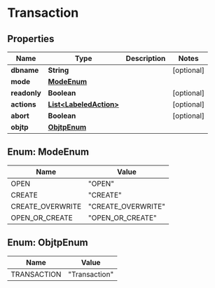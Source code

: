 

# Transaction

## Properties

Name | Type | Description | Notes
------------ | ------------- | ------------- | -------------
**dbname** | **String** |  |  [optional]
**mode** | [**ModeEnum**](#ModeEnum) |  | 
**readonly** | **Boolean** |  |  [optional]
**actions** | [**List&lt;LabeledAction&gt;**](LabeledAction.md) |  |  [optional]
**abort** | **Boolean** |  |  [optional]
**objtp** | [**ObjtpEnum**](#ObjtpEnum) |  | 



## Enum: ModeEnum

Name | Value
---- | -----
OPEN | &quot;OPEN&quot;
CREATE | &quot;CREATE&quot;
CREATE_OVERWRITE | &quot;CREATE_OVERWRITE&quot;
OPEN_OR_CREATE | &quot;OPEN_OR_CREATE&quot;



## Enum: ObjtpEnum

Name | Value
---- | -----
TRANSACTION | &quot;Transaction&quot;



